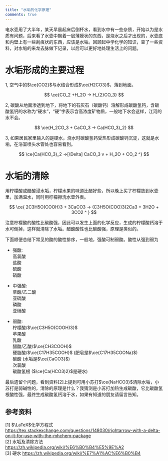 ```yaml
---
title: "水垢的化学原理"
comments: true
---
```


电水壶用了大半年，某天早晨起床后倒杯水，看到水中有一些杂质，开始以为是水质有问题，后来看了水壶中飘着一层薄膜状的东西，是烧水之后才出现的，水壶底和内壁上有一些刮痕状的东西，应该是水垢。回顾起中学化学的知识，查了一些资料，对水垢的来龙去脉做下记录，以后可以更好地处理生活上的问题。

# 水垢形成的主要过程

1, 空气中的$\ce{CO2}$与水结合形成$\ce{H2CO3}$，落到地面。

$$ \ce{CO_2 +H_2O -> H_{2}CO_3} $$

<!-- more -->

2, 碳酸从地面渗透到地下，将地下的石灰石（碳酸钙）溶解形成碳酸氢钙，含碳酸氢钙的水称为“硬水”，“硬”字表示含高浓度矿物质，一般地下水会这样，江河的水不会。

$$ \ce{H_2CO_3 + CaCO_3 -> Ca(HCO_3)_2} $$

3, 如果居民家里输入的是硬水，烧水时碳酸氢钙受热形成碳酸钙沉淀，这就是水垢，在浴室喷头水管处也容易看到。

$$ \ce{Ca(HCO_3)_2 ->[\Delta] CaCO_3 v + H_2O + CO_2 ^} $$

# 水垢的清除

用柠檬酸或醋酸浸水垢，柠檬水果的味道比醋好些，所以晚上买了柠檬放到水壶里，加满温水，同时用柠檬擦洗水壶外表。

$$ \ce{ 2C3H5O(COOH)3 + 3CaCO3 -> (C3H5O(COO)3)2Ca3 + 3H2O + 3CO2 ^ } $$

注意柠檬酸的酸性比碳酸强，因此可以发生上面的化学反应，生成的柠檬酸钙溶于水可倒掉，这样就清除了水垢。醋酸酸性也比碳酸强，原理是类似的。

下面顺便总结下常见的酸的酸性排序，一般地，强酸可制弱酸。酸性从强到弱为

- 强酸:<br>
高氯酸<br>
盐酸<br>
硫酸<br>
硝酸<br>

- 中强酸:<br>
草酸/乙二酸<br>
亚硫酸<br>
磷酸<br>
亚硝酸<br>

- 弱酸:<br>
柠檬酸/$\ce{C3H5O(COOH)3}$<br>
苹果酸<br>
乳酸<br>
醋酸/乙酸/$\ce{CH3COOH}$<br>
硬脂酸/$\ce{C17H35COOH}$ (肥皂是$\ce{C17H35COONa}$)<br>
碳酸 (水垢是$\ce{CaCO3}$)<br>
次氯酸<br>
碳酸氢根 ($\ce{Ca(HCO3)2}$是硬水)<br>

最后遗留个问题，看到资料[2]上提到可用小苏打$\ce{NaHCO3}$清除水垢，小苏打是弱碱性的，清除的原理是什么？我猜测是小苏打加热生成碳酸，它比碳酸氢根酸性强，最终生成碳酸氢钙溶于水，如果有知道的朋友请留言告知。

## 参考资料
[1] $\LaTeX$化学方程式 https://tex.stackexchange.com/questions/148030/rightarrow-with-a-delta-on-it-for-use-with-the-mhchem-package <br>
[2] 水垢及清除方法 https://zh.wikipedia.org/wiki/%E6%B0%B4%E5%9E%A2 <br>
[3] 硬水 https://zh.wikipedia.org/wiki/%E7%A1%AC%E6%B0%B4 <br>
